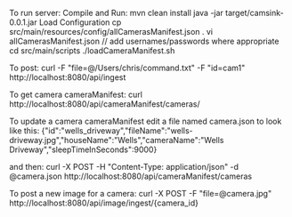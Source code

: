 To run server:
  Compile and Run:
    mvn clean install
    java -jar target/camsink-0.0.1.jar
  Load Configuration
    cp src/main/resources/config/allCamerasManifest.json .
    vi allCamerasManifest.json
    // add usernames/passwords where appropriate
    cd src/main/scripts
    ./loadCameraManifest.sh


To post:
  curl  -F "file=@/Users/chris/command.txt" -F "id=cam1" http://localhost:8080/api/ingest

To get camera cameraManifest:
  curl http://localhost:8080/api/cameraManifest/cameras/

To update a camera cameraManifest edit a file named camera.json to look like this:
{"id":"wells_driveway","fileName":"wells-driveway.jpg","houseName":"Wells","cameraName":"Wells Driveway","sleepTimeInSeconds":9000}

and then:
  curl -X POST -H "Content-Type: application/json"  -d @camera.json http://localhost:8080/api/cameraManifest/cameras

  To post a new image for a camera:
  curl  -X POST -F "file=@camera.jpg" http://localhost:8080/api/image/ingest/{camera_id}
